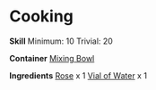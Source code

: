 <!-- TITLE: Rose Water -->
<!-- SUBTITLE: A flavored water used in culinary, cosmetic, and medicinal applications -->

# Cooking
**Skill**
Minimum: 10
Trivial: 20

**Container**
[Mixing Bowl](mixing-bowl)

**Ingredients**
[Rose](rose) x 1
[Vial of Water](vial-of-water) x 1